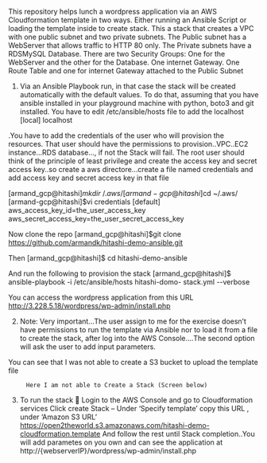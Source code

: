 This repository helps lunch a wordpress application via an AWS Cloudformation template in two 
ways.  Either running an Ansible Script or loading the template inside to create stack.
This a stack that creates a VPC with one public subnet and two private subnets. The Public subnet has a WebServer that allows traffic to HTTP 80 only. The Private subnets have a RDSMySQL Database. There are two Security Groups: One for the WebServer and the other for the Database. One internet Gateway. One Route Table and one for internet Gateway attached to the Public Subnet

1.	Via an Ansible Playbook run, in that case the stack will be created automatically with the default values. 
To do that, assuming that you have ansible installed in your playground machine with python, boto3 and git installed. You have to edit /etc/ansible/hosts file to add the localhost
       [local]
       localhost

.You have to add the credentials of the user who will provision the resources. That user should have the permissions to provision..VPC..EC2 instance…RDS database…, if not the Stack will fail. The root user should think of the principle of least privilege and create the access key and secret access key..so create a aws directore…create a file named credentials and add access key and secret access key in that file

[armand_gcp@hitashi]$mkdir ~/.aws/
[armand-gcp@hitashi]$cd ~/.aws/
[armand-gcp@hitashi]$vi credentials
[default]
       aws_access_key_id=the_user_access_key
aws_secret_access_key=the_user_secret_access_key


Now clone the repo
[armand_gcp@hitashi]$git clone https://github.com/armandk/hitashi-demo-ansible.git

Then
[armand_gcp@hitashi]$ cd hitashi-demo-ansible

And run the following to provision the stack
       [armand_gcp@hitashi]$ ansible-playbook -i /etc/ansible/hosts hitashi-domo-
        stack.yml --verbose
 
You can access the wordpress application from this URL  http://3.228.5.18/wordpress/wp-admin/install.php 


2.	Note: Very important…The user assign to me for the exercise doesn’t have permissions to run the template via Ansible nor to load it from a file to create the stack, after log into the AWS Console….The second option will ask the user to add input parameters.

You can see that I was not able to create a S3 bucket to upload the template file
 


         Here I am not able to Create a Stack (Screen below)
 



3.	To run the stack  Login to the AWS Console and go to Cloudformation services
Click create Stack –
Under ‘Specify template’  copy this URL , under ‘Amazon S3 URL’ https://open2theworld.s3.amazonaws.com/hitashi-demo-cloudformation.template
                And follow the rest until Stack completion..You will add parametes on you own and can see the 
                 application at http://{webserverIP}/wordpress/wp-admin/install.php

 

